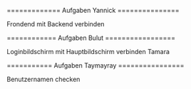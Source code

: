 ============= Aufgaben Yannick ===============

Frondend mit Backend verbinden

============ Aufgaben Bulut =================

Loginbildschirm mit Hauptbildschirm verbinden
Tamara 

=========== Aufgaben Taymayray ================

Benutzernamen checken

